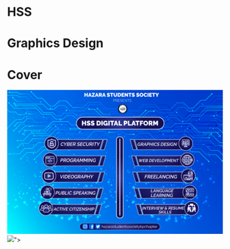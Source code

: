 # HSS
# Graphics Design
# Cover
<img src ="https://github.com/AhmedRaja1/HSS/blob/master/HSS-DIGITAL-PLATFORM-light.png">
<br>
<img src ="<img src ="https://github.com/AhmedRaja1/HSS/blob/master/HSS-DIGITAL-PLATFORM-light.png">">
